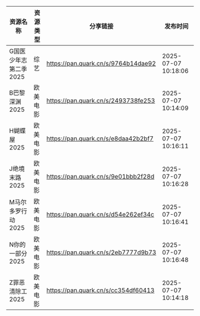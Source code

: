 | 资源名称          | 资源类型 | 分享链接                                | 发布时间                |
| ------------- | ---- | ----------------------------------- | ------------------- |
| G国医少年志第二季2025 | 综艺   | https://pan.quark.cn/s/9764b14dae92 | 2025-07-07 10:18:06 |
| B巴黎深渊2025     | 欧美电影 | https://pan.quark.cn/s/2493738fe253 | 2025-07-07 10:14:09 |
| H蝴蝶屋2025      | 欧美电影 | https://pan.quark.cn/s/e8daa42b2bf7 | 2025-07-07 10:16:11 |
| J绝境末路2025     | 欧美电影 | https://pan.quark.cn/s/9e01bbb2f28d | 2025-07-07 10:16:28 |
| M马尔多罗行动2025   | 欧美电影 | https://pan.quark.cn/s/d54e262ef34c | 2025-07-07 10:16:41 |
| N你的一部分2025    | 欧美电影 | https://pan.quark.cn/s/2eb7777d9b73 | 2025-07-07 10:16:48 |
| Z罪恶清除工2025    | 欧美电影 | https://pan.quark.cn/s/cc354df60413 | 2025-07-07 10:14:18 |
